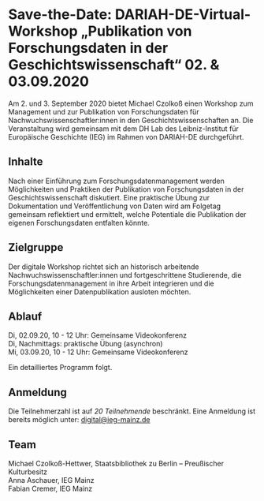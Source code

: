 # Save-the-Date: DARIAH-DE-Virtual-Workshop „Publikation von Forschungsdaten in der Geschichtswissenschaft“ 02. & 03.09.2020

Am 2. und 3. September 2020 bietet Michael Czolkoß einen Workshop zum Management und zur Publikation von Forschungsdaten für Nachwuchswissenschaftler:innen in den Geschichtswissenschaften an. Die Veranstaltung wird gemeinsam mit dem DH Lab des Leibniz-Institut für Europäische Geschichte (IEG) im Rahmen von DARIAH-DE durchgeführt.

## Inhalte
Nach einer Einführung zum Forschungsdatenmanagement werden Möglichkeiten und Praktiken der Publikation von Forschungsdaten in der Geschichtswissenschaft diskutiert. Eine praktische Übung zur Dokumentation und Veröffentlichung von Daten wird am Folgetag gemeinsam reflektiert und ermittelt, welche Potentiale die Publikation der eigenen Forschungsdaten entfalten könnte.

## Zielgruppe
Der digitale Workshop richtet sich an historisch arbeitende Nachwuchswissenschaftler:innen und fortgeschrittene Studierende, die
Forschungsdatenmanagement in ihre Arbeit integrieren und die Möglichkeiten einer Datenpublikation ausloten möchten.

## Ablauf
Di, 02.09.20, 10 - 12 Uhr: Gemeinsame Videokonferenz </br>
Di, Nachmittags: praktische Übung (asynchron) </br>
Mi, 03.09.20, 10 - 12 Uhr: Gemeinsame Videokonferenz </br>

Ein detailliertes Programm folgt.

## Anmeldung
Die Teilnehmerzahl ist auf *20 Teilnehmende* beschränkt.
Eine Anmeldung ist bereits möglich unter: digital@ieg-mainz.de

## Team
Michael Czolkoß-Hettwer, Staatsbibliothek zu Berlin – Preußischer Kulturbesitz </br>
Anna Aschauer, IEG Mainz </br>
Fabian Cremer, IEG Mainz </br>
